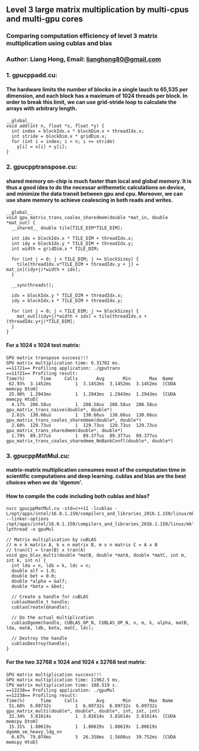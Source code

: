 ## Level 3 large matrix multiplication by multi-cpus and multi-gpu cores
### Comparing computation efficiency of level 3 matrix multiplication using cublas and blas
### Author: Liang Hong, Email: lianghong80@gmail.com

### 1. gpucppadd.cu:
#### The hardware limits the number of blocks in a single lauch to 65,535 per dimension, and each block has a maximum of 1024 threads per block. In order to break this limit, we can use grid-stride loop to calculate the arrays with arbitrary length.
```
__global__
void add(int n, float *x, float *y) {
  int index = blockIdx.x * blockDim.x + threadIdx.x;
  int stride = blockDim.x * gridDim.x;
  for (int i = index; i < n; i += stride)
    y[i] = x[i] + y[i];
}
```

### 2. gpucpptranspose.cu:
#### shared memory on-chip is much faster than local and global memory. It is thus a good idea to do the necessar arithemetic calculations on device, and minimize the data transit between gpu and cpu. Moreover, we can use share memory to achieve coalescing in both reads and writes. 
```
__global__
void gpu_matrix_trans_coales_sharedmem(double *mat_in, double *mat_out) {
  __shared__ double tile[TILE_DIM*TILE_DIM];

  int idx = blockIdx.x * TILE_DIM + threadIdx.x;
  int idy = blockIdx.y * TILE_DIM + threadIdx.y;
  int width = gridDim.x * TILE_DIM;

  for (int j = 0; j < TILE_DIM; j += blockSizey) {
    tile[threadIdx.x*TILE_DIM + threadIdx.y + j] = mat_in[(idy+j)*width + idx];
  }

  __syncthreads();

  idx = blockIdx.y * TILE_DIM + threadIdx.x;
  idy = blockIdx.x * TILE_DIM + threadIdx.y;

  for (int j = 0; j < TILE_DIM; j += blockSizey) {
    mat_out[(idy+j)*width + idx] = tile[threadIdx.x + (threadIdx.y+j)*TILE_DIM];
  }
}

```
#### For a 1024 x 1024 test matrix:
```
GPU matrix transpose success!!!
GPU matrix multiplication time: 6.31702 ms.
==11721== Profiling application: ./gputrans
==11721== Profiling result:
Time(%)      Time     Calls       Avg       Min       Max  Name
 62.93%  3.1452ms         1  3.1452ms  3.1452ms  3.1452ms  [CUDA memcpy DtoH]
 25.90%  1.2943ms         1  1.2943ms  1.2943ms  1.2943ms  [CUDA memcpy HtoD]
  4.17%  208.58us         1  208.58us  208.58us  208.58us  gpu_matrix_trans_naive(double*, double*)
  2.61%  130.66us         1  130.66us  130.66us  130.66us  gpu_matrix_trans_coales_sharedmem(double*, double*)
  2.60%  129.73us         1  129.73us  129.73us  129.73us  gpu_matrix_trans_sharedmem(double*, double*)
  1.79%  89.377us         1  89.377us  89.377us  89.377us  gpu_matrix_trans_coales_sharedmem_NoBankConfl(double*, double*)
```

### 3. gpucppMatMul.cu:
#### matrix-matrix multiplication consumes most of the computation time in scientific computations and deep learning. cublas and blas are the best choices when we do 'dgemm'. 
#### How to compile the code including both cublas and blas?
```
nvcc gpucppMatMul.cu -std=c++11 -lcublas -L/opt/apps/intel/16.0.1.150/compilers_and_libraries_2016.1.150/linux/mkl/lib/intel64 --linker-options /opt/apps/intel/16.0.1.150/compilers_and_libraries_2016.1.150/linux/mkl/lib/intel64/libmkl_intel_lp64.a,/opt/apps/intel/16.0.1.150/compilers_and_libraries_2016.1.150/linux/mkl/lib/intel64/libmkl_sequential.a,/opt/apps/intel/16.0.1.150/compilers_and_libraries_2016.1.150/linux/mkl/lib/intel64/libmkl_core.a,-lpthread -o gpuMul
```
```
// Matrix multiplication by cuBLAS
// m x k matrix A, k x n matrix B, m x n matrix C = A x B
// tran(C) = tran(B) x tran(A)
void gpu_blas_multi(double *matB, double *matA, double *matC, int m, int k, int n) {
  int lda = n, ldb = k, ldc = n;
  double alf = 1.0;
  double bet = 0.0;
  double *alpha = &alf;
  double *beta = &bet;

  // Create a handle for cuBLAS
  cublasHandle_t handle;
  cublasCreate(&handle);

  // Do the actual multiplication
  cublasDgemm(handle, CUBLAS_OP_N, CUBLAS_OP_N, n, m, k, alpha, matB, lda, matA, ldb, beta, matC, ldc);

  // Destroy the handle
  cublasDestroy(handle);
}
```
#### For the two 32768 x 1024 and 1024 x 32768 test matrix:
```
GPU matrix multiplication success!!!
GPU matrix multiplication time: 11962.5 ms.
CPU matrix multiplication time: 108.519 s.
==12238== Profiling application: ./gpuMul
==12238== Profiling result:
Time(%)      Time     Calls       Avg       Min       Max  Name
 51.68%  6.09732s         1  6.09732s  6.09732s  6.09732s  gpu_matrix_multi(double*, double*, double*, int, int, int)
 32.34%  3.81614s         1  3.81614s  3.81614s  3.81614s  [CUDA memcpy DtoH]
 15.31%  1.80619s         1  1.80619s  1.80619s  1.80619s  dgemm_sm_heavy_ldg_nn
  0.67%  79.074ms         3  26.358ms  1.5680us  39.752ms  [CUDA memcpy HtoD]
```
